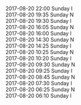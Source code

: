 2017-08-20 22:00 Sunday  I  
2017-08-20 19:35 Sunday  N  
2017-08-20 19:30 Sunday  I  
2017-08-20 16:05 Sunday  N  
2017-08-20 16:00 Sunday  I  
2017-08-20 14:30 Sunday  N  
2017-08-20 14:25 Sunday  I  
2017-08-20 10:25 Sunday  N  
2017-08-20 10:20 Sunday  I  
2017-08-20 09:30 Sunday  N  
2017-08-20 09:25 Sunday  I  
2017-08-20 08:45 Sunday  N  
2017-08-20 07:30 Sunday  I  
2017-08-20 06:25 Sunday  N  
2017-08-20 06:10 Sunday  I  
